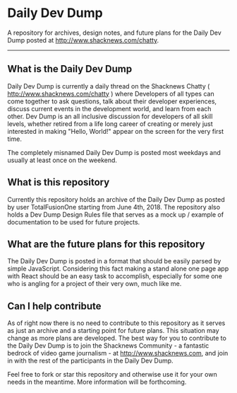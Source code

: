 # Daily Dev Dump

A repository for archives, design notes, and future plans for the Daily Dev Dump posted at <http://www.shacknews.com/chatty>.

***

## What is the Daily Dev Dump

Daily Dev Dump is currently a daily thread on the Shacknews Chatty ( <http://www.shacknews.com/chatty> ) where Developers of all types can come together to ask questions, talk about their developer experiences, discuss current events in the development world, and learn from each other. Dev Dump is an all inclusive discussion for developers of all skill levels, whether retired from a life long career of creating or merely just interested in making "Hello, World!" appear on the screen for the very first time.

The completely misnamed Daily Dev Dump is posted most weekdays and usually at least once on the weekend.

## What is this repository

Currently this repository holds an archive of the Daily Dev Dump as posted by user TotalFusionOne starting from June 4th, 2018. The repository also holds a Dev Dump Design Rules file that serves as a mock up / example of documentation to be used for future projects.

## What are the future plans for this repository

The Daily Dev Dump is posted in a format that should be easily parsed by simple JavaScript. Considering this fact making a stand alone one page app with React should be an easy task to accomplish, especially for some one who is angling for a project of their very own, much like me.

## Can I help contribute

As of right now there is no need to contribute to this repository as it serves as just an archive and a starting point for future plans. This situation may change as more plans are developed. The best way for you to contribute to the Daily Dev Dump is to join the Shacknews Community - a fantastic bedrock of video game journalism - at <http://www.shacknews.com>, and join in with the rest of the participants in the Daily Dev Dump.

Feel free to fork or star this repository and otherwise use it for your own needs in the meantime. More information will be forthcoming.